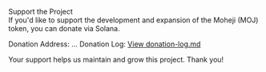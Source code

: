 Support the Project  
If you'd like to support the development and expansion of the Moheji (MOJ) token, you can donate via Solana.

Donation Address: ...
Donation Log: [View donation-log.md](./donation-log.md)

Your support helps us maintain and grow this project. Thank you!
